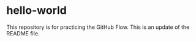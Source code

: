 # hello-world
This repository is for practicing the GitHub Flow.
This is an update of the README file.
